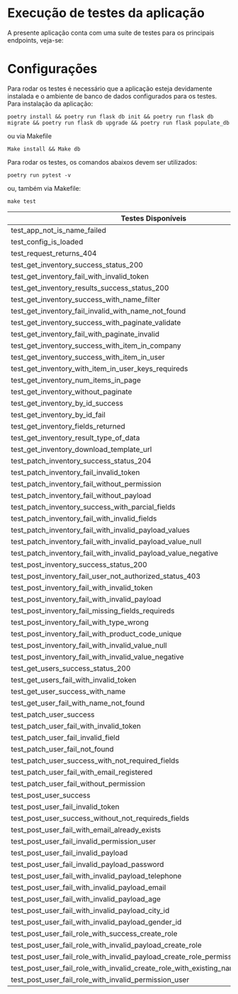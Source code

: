 # Execução de testes da aplicação
A presente aplicação conta com uma suíte de testes para os principais endpoints, veja-se:

# Configurações
Para rodar os testes é necessário que a aplicação esteja devidamente instalada e o ambiente de banco de dados configurados para os testes.
Para instalação da aplicação:

    poetry install && poetry run flask db init && poetry run flask db migrate && poetry run flask db upgrade && poetry run flask populate_db
ou via Makefile

    Make install && Make db
Para rodar os testes, os comandos abaixos devem ser utilizados:

    poetry run pytest -v
ou, também via Makefile:

    make test

|Testes Disponíveis|
|--|
| test_app_not_is_name_failed |
|test_config_is_loaded |
|test_request_returns_404| 
|test_get_inventory_success_status_200| 
|test_get_inventory_fail_with_invalid_token| 
|test_get_inventory_results_success_status_200 |
|test_get_inventory_success_with_name_filter| 
|test_get_inventory_fail_invalid_with_name_not_found| 
|test_get_inventory_success_with_paginate_validate| 
|test_get_inventory_fail_with_paginate_invalid| 
|test_get_inventory_success_with_item_in_company| 
|test_get_inventory_success_with_item_in_user| 
|test_get_inventory_with_item_in_user_keys_requireds| 
|test_get_inventory_num_items_in_page| 
|test_get_inventory_without_paginate| 
|test_get_inventory_by_id_success| 
|test_get_inventory_by_id_fail| 
|test_get_inventory_fields_returned| 
|test_get_inventory_result_type_of_data| 
|test_get_inventory_download_template_url| 
|test_patch_inventory_success_status_204| 
|test_patch_inventory_fail_invalid_token| 
|test_patch_inventory_fail_without_permission| 
|test_patch_inventory_fail_without_payload| 
|test_patch_inventory_success_with_parcial_fields| 
|test_patch_inventory_fail_with_invalid_fields| 
|test_patch_inventory_fail_with_invalid_payload_values| 
|test_patch_inventory_fail_with_invalid_payload_value_null| 
|test_patch_inventory_fail_with_invalid_payload_value_negative| 
|test_post_inventory_success_status_200| 
|test_post_inventory_fail_user_not_authorized_status_403| 
|test_post_inventory_fail_with_invalid_token| 
|test_post_inventory_fail_with_invalid_payload| 
|test_post_inventory_fail_missing_fields_requireds| 
|test_post_inventory_fail_with_type_wrong| 
|test_post_inventory_fail_with_product_code_unique| 
|test_post_inventory_fail_with_invalid_value_null| 
|test_post_inventory_fail_with_invalid_value_negative| 
|test_get_users_success_status_200| 
|test_get_users_fail_with_invalid_token| 
|test_get_user_success_with_name| 
|test_get_user_fail_with_name_not_found| 
|test_patch_user_success| 
|test_patch_user_fail_with_invalid_token| 
|test_patch_user_fail_invalid_field| 
|test_patch_user_fail_not_found| 
|test_patch_user_success_with_not_required_fields| 
|test_patch_user_fail_with_email_registered| 
|test_patch_user_fail_without_permission| 
|test_post_user_success| 
|test_post_user_fail_invalid_token| 
|test_post_user_success_without_not_requireds_fields| 
|test_post_user_fail_with_email_already_exists| 
|test_post_user_fail_invalid_permission_user| 
|test_post_user_fail_invalid_payload| 
|test_post_user_fail_invalid_payload_password| 
|test_post_user_fail_with_invalid_payload_telephone| 
|test_post_user_fail_with_invalid_payload_email| 
|test_post_user_fail_with_invalid_payload_age| 
|test_post_user_fail_with_invalid_payload_city_id| 
|test_post_user_fail_with_invalid_payload_gender_id| 
|test_post_user_fail_role_with_success_create_role| 
|test_post_user_fail_role_with_invalid_payload_create_role| 
|test_post_user_fail_role_with_invalid_payload_create_role_permissions| 
|test_post_user_fail_role_with_invalid_create_role_with_existing_name_and_description| 
|test_post_user_fail_role_with_invalid_permission_user| 
